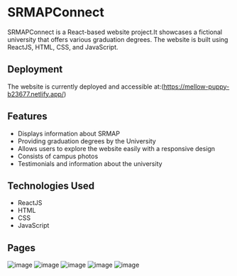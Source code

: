 # SRMAPConnect

SRMAPConnect is a React-based website project.It showcases a fictional university that offers various graduation degrees. The website is built using ReactJS, HTML, CSS, and JavaScript.

## Deployment

The website is currently deployed and accessible at:(https://mellow-puppy-b23677.netlify.app/)

## Features

- Displays information about SRMAP
- Providing graduation degrees by the University
- Allows users to explore the website easily with a responsive design
- Consists of campus photos
- Testimonials and information about the university

## Technologies Used

- ReactJS
- HTML
- CSS
- JavaScript

## Pages
![image](https://github.com/user-attachments/assets/f57a864c-c639-4252-8ea7-3650991db29e)
![image](https://github.com/user-attachments/assets/701e6b25-9ecd-4ecd-989f-2acf39fa5a93)
![image](https://github.com/user-attachments/assets/eccffce1-18dc-4273-8cad-33422c365f60)
![image](https://github.com/user-attachments/assets/d3b03b74-edf7-4bcf-8fe3-bec0ada2e15b)
![image](https://github.com/user-attachments/assets/db82c4a1-d16b-478e-9f69-2aa25f8e53d0)

